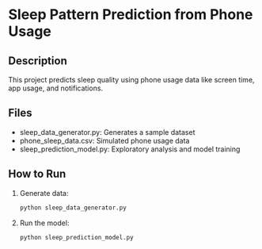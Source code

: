 
# Sleep Pattern Prediction from Phone Usage

## Description
This project predicts sleep quality using phone usage data like screen time, app usage, and notifications.

## Files
- sleep_data_generator.py: Generates a sample dataset
- phone_sleep_data.csv: Simulated phone usage data
- sleep_prediction_model.py: Exploratory analysis and model training

## How to Run
1. Generate data:
   ```bash
   python sleep_data_generator.py
   ```
2. Run the model:
   ```bash
   python sleep_prediction_model.py
   ```
